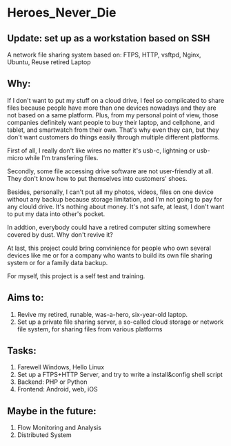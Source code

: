 # Heroes_Never_Die

## Update: set up as a workstation based on SSH

A network file sharing system based on: FTPS, HTTP, vsftpd, Nginx, Ubuntu, Reuse retired Laptop

## Why:

If I don't want to put my stuff on a cloud drive, I feel so complicated to share files because people have more than one devices nowadays and they are not based on a same platform. Plus, from my personal point of view, those companies definitely want people to buy their laptop, and cellphone, and tablet, and smartwatch from their own. That's why even they can, but they don't want customers do things easily through multiple different platforms.

First of all, I really don't like wires no matter it's usb-c, lightning or usb-micro while I'm transfering files. 

Secondly, some file accessing drive software are not user-friendly at all. They don't know how to put themselves into customers' shoes.

Besides, personally, I can't put all my photos, videos, files on one device without any backup because storage limitation, and I'm not going to pay for any clould drive. It's nothing about money. It's not safe, at least, I don't want to put my data into other's pocket.

In addtion, everybody could have a retired computer sitting somewhere covered by dust. Why don't revive it?

At last, this project could bring convinience for people who own several devices like me or for a company who wants to build its own file sharing system or for a family data backup.

For myself, this project is a self test and training.

## Aims to:

  1. Revive my retired, runable, was-a-hero, six-year-old laptop.
  2. Set up a private file sharing server, a so-called cloud storage or network file system, for sharing files from various platforms

## Tasks:

  1. Farewell Windows, Hello Linux
  2. Set up a FTPS+HTTP Server, and try to write a install&config shell script
  3. Backend: PHP or Python
  4. Frontend: Android, web, iOS

## Maybe in the future:

  1. Flow Monitoring and Analysis
  2. Distributed System
